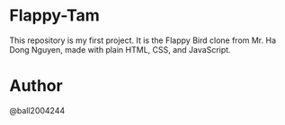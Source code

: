 # Flappy-Tam
This repository is my first project. It is the Flappy Bird clone from Mr. Ha Dong Nguyen, made with plain HTML, CSS, and JavaScript.

# Author
@ball2004244

